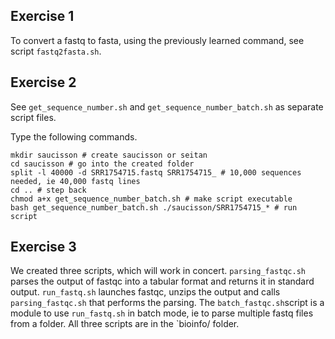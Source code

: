 ## Exercise 1

To convert a fastq to fasta, using the previously learned command, see script `fastq2fasta.sh`. 

## Exercise 2

See `get_sequence_number.sh` and `get_sequence_number_batch.sh` as separate script files. 

Type the following commands. 
```
mkdir saucisson # create saucisson or seitan
cd saucisson # go into the created folder
split -l 40000 -d SRR1754715.fastq SRR1754715_ # 10,000 sequences needed, ie 40,000 fastq lines
cd .. # step back
chmod a+x get_sequence_number_batch.sh # make script executable
bash get_sequence_number_batch.sh ./saucisson/SRR1754715_* # run script
```

## Exercise 3

We created three scripts, which will work in concert. `parsing_fastqc.sh` parses the output of fastqc into a tabular format and returns it in standard output. `run_fastq.sh` launches fastqc, unzips the output and calls `parsing_fastqc.sh` that performs the parsing. The `batch_fastqc.sh`script is a module to use `run_fastq.sh` in batch mode, ie to parse multiple fastq files from a folder. All three scripts are in the `bioinfo/ folder. 
